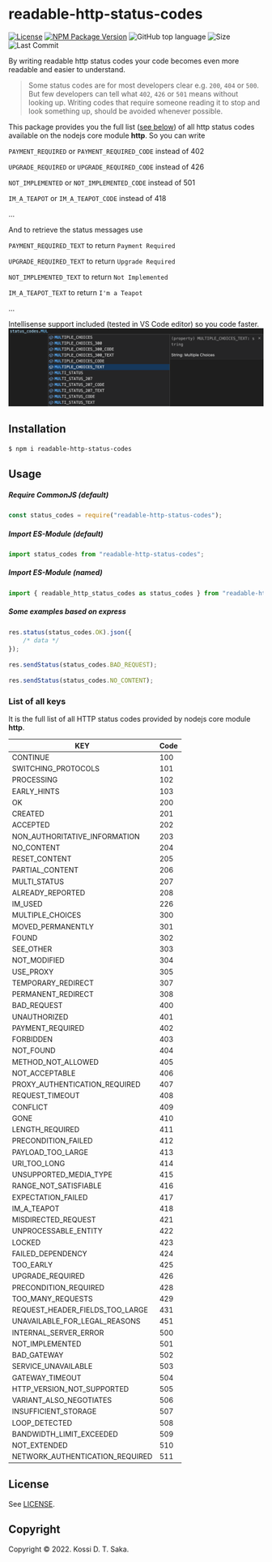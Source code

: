 # readable-http-status-codes

[![License][license-image]][license-url] [![NPM Package Version][npm-image-version]][npm-url] ![GitHub top language][language-image] ![Size][size-image] ![Last Commit][commit-image]

By writing readable http status codes your code becomes even more readable and easier to understand.

> Some status codes are for most developers clear e.g. `200`, `404` or `500`. But few developers can tell what `402`, `426` or `501` means without looking up. Writing codes that require someone reading it to stop and look something up, should be avoided whenever possible.

This package provides you the full list ([see below](#list-of-all-keys)) of all http status codes available on the nodejs core module **http**. So you can write

`PAYMENT_REQUIRED` or `PAYMENT_REQUIRED_CODE` instead of 402

`UPGRADE_REQUIRED` or `UPGRADE_REQUIRED_CODE` instead of 426

`NOT_IMPLEMENTED` or `NOT_IMPLEMENTED_CODE` instead of 501

`IM_A_TEAPOT` or `IM_A_TEAPOT_CODE` instead of 418

...

And to retrieve the status messages use

`PAYMENT_REQUIRED_TEXT` to return `Payment Required`

`UPGRADE_REQUIRED_TEXT` to return `Upgrade Required`

`NOT_IMPLEMENTED_TEXT` to return `Not Implemented`

`IM_A_TEAPOT_TEXT` to return `I'm a Teapot`

...

Intellisense support included (tested in VS Code editor) so you code faster.
![Intellisense support](http-status-code-intellisense.png)

## Installation

```bash
$ npm i readable-http-status-codes
```

## Usage

##### Require CommonJS (default)

```js
const status_codes = require("readable-http-status-codes");
```

##### Import ES-Module (default)

```js
import status_codes from "readable-http-status-codes";
```

##### Import ES-Module (named)

```js
import { readable_http_status_codes as status_codes } from "readable-http-status-codes";
```

##### Some examples based on express

```js
res.status(status_codes.OK).json({
    /* data */
});
```

```js
res.sendStatus(status_codes.BAD_REQUEST);
```

```js
res.sendStatus(status_codes.NO_CONTENT);
```

### List of all keys

It is the full list of all HTTP status codes provided by nodejs core module **http**.

| KEY                             | Code |
| ------------------------------- | ---- |
| CONTINUE                        | 100  |
| SWITCHING_PROTOCOLS             | 101  |
| PROCESSING                      | 102  |
| EARLY_HINTS                     | 103  |
| OK                              | 200  |
| CREATED                         | 201  |
| ACCEPTED                        | 202  |
| NON_AUTHORITATIVE_INFORMATION   | 203  |
| NO_CONTENT                      | 204  |
| RESET_CONTENT                   | 205  |
| PARTIAL_CONTENT                 | 206  |
| MULTI_STATUS                    | 207  |
| ALREADY_REPORTED                | 208  |
| IM_USED                         | 226  |
| MULTIPLE_CHOICES                | 300  |
| MOVED_PERMANENTLY               | 301  |
| FOUND                           | 302  |
| SEE_OTHER                       | 303  |
| NOT_MODIFIED                    | 304  |
| USE_PROXY                       | 305  |
| TEMPORARY_REDIRECT              | 307  |
| PERMANENT_REDIRECT              | 308  |
| BAD_REQUEST                     | 400  |
| UNAUTHORIZED                    | 401  |
| PAYMENT_REQUIRED                | 402  |
| FORBIDDEN                       | 403  |
| NOT_FOUND                       | 404  |
| METHOD_NOT_ALLOWED              | 405  |
| NOT_ACCEPTABLE                  | 406  |
| PROXY_AUTHENTICATION_REQUIRED   | 407  |
| REQUEST_TIMEOUT                 | 408  |
| CONFLICT                        | 409  |
| GONE                            | 410  |
| LENGTH_REQUIRED                 | 411  |
| PRECONDITION_FAILED             | 412  |
| PAYLOAD_TOO_LARGE               | 413  |
| URI_TOO_LONG                    | 414  |
| UNSUPPORTED_MEDIA_TYPE          | 415  |
| RANGE_NOT_SATISFIABLE           | 416  |
| EXPECTATION_FAILED              | 417  |
| IM_A_TEAPOT                     | 418  |
| MISDIRECTED_REQUEST             | 421  |
| UNPROCESSABLE_ENTITY            | 422  |
| LOCKED                          | 423  |
| FAILED_DEPENDENCY               | 424  |
| TOO_EARLY                       | 425  |
| UPGRADE_REQUIRED                | 426  |
| PRECONDITION_REQUIRED           | 428  |
| TOO_MANY_REQUESTS               | 429  |
| REQUEST_HEADER_FIELDS_TOO_LARGE | 431  |
| UNAVAILABLE_FOR_LEGAL_REASONS   | 451  |
| INTERNAL_SERVER_ERROR           | 500  |
| NOT_IMPLEMENTED                 | 501  |
| BAD_GATEWAY                     | 502  |
| SERVICE_UNAVAILABLE             | 503  |
| GATEWAY_TIMEOUT                 | 504  |
| HTTP_VERSION_NOT_SUPPORTED      | 505  |
| VARIANT_ALSO_NEGOTIATES         | 506  |
| INSUFFICIENT_STORAGE            | 507  |
| LOOP_DETECTED                   | 508  |
| BANDWIDTH_LIMIT_EXCEEDED        | 509  |
| NOT_EXTENDED                    | 510  |
| NETWORK_AUTHENTICATION_REQUIRED | 511  |

## License

See [LICENSE][license-url].

## Copyright

Copyright &copy; 2022. Kossi D. T. Saka.

[npm-image-version]: https://img.shields.io/npm/v/readable-http-status-codes.svg
[npm-image-downloads]: https://img.shields.io/npm/dm/readable-http-status-codes.svg?color=purple
[npm-url]: https://npmjs.org/package/readable-http-status-codes
[license-image]: https://img.shields.io/github/license/kossidts/readable-http-status-codes
[license-url]: https://github.com/kossidts/readable-http-status-codes/blob/master/LICENSE
[language-image]: https://img.shields.io/github/languages/top/kossidts/readable-http-status-codes?color=yellow
[size-image]: https://img.shields.io/github/repo-size/kossidts/readable-http-status-codes?color=light
[commit-image]: https://img.shields.io/github/last-commit/kossidts/readable-http-status-codes
[actions-url]: https://github.com/kossidts/readable-http-status-codes/actions
[workflow-image]: https://github.com/kossidts/readable-http-status-codes/actions/workflows/node.js.yml/badge.svg
[workflow-image-2]: https://github.com/kossidts/readable-http-status-codes/workflows/Node.js%20CI/badge.svg
